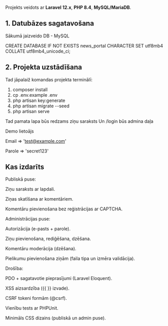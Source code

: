 Projekts veidots ar **Laravel 12.x**, **PHP 8.4**, **MySQL/MariaDB**.  


## 1. Datubāzes sagatavošana
Sākumā jaizveido DB - MySQL

CREATE DATABASE IF NOT EXISTS news_portal
  CHARACTER SET utf8mb4
  COLLATE utf8mb4_unicode_ci;

## 2. Projekta uzstādīšana
Tad jāpalaiž komandas projekta terminālī:
1. composer install
2. cp .env.example .env
3. php artisan key:generate
4. php artisan migrate --seed
5. php artisan serve

Tad pamata lapa būs redzams ziņu saraksts
Un /login būs admina daļa

Demo lietoājs


Email => 'test@example.com'

Parole => 'secret123'

## Kas izdarīts
Publiskā puse:

Ziņu saraksts ar lapdali.


Ziņas skatīšana ar komentāriem.

Komentāru pievienošana bez reģistrācijas ar CAPTCHA.


Administrācijas puse:


Autorizācija (e-pasts + parole).

Ziņu pievienošana, rediģēšana, dzēšana.

Komentāru moderācija (dzēšana).

Pielikumu pievienošana ziņām (faila tipa un izmēra validācija).


Drošība:


PDO + sagatavotie pieprasījumi (Laravel Eloquent).

XSS aizsardzība ({{ }} izvade).

CSRF tokeni formām (@csrf).

Vienību tests ar PHPUnit.


Minimāls CSS dizains (publiskā un admin puse).
